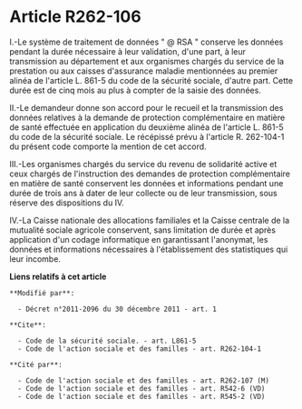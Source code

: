 # Article R262-106

I.-Le système de traitement de données " @ RSA " conserve les données pendant la durée nécessaire à leur validation, d'une
part, à leur transmission au département et aux organismes chargés du service de la prestation ou aux caisses d'assurance
maladie mentionnées au premier alinéa de l'article L. 861-5  du code de la sécurité sociale, d'autre part. Cette durée est de
cinq mois au plus à compter de la saisie des données. 

II.-Le demandeur donne son accord pour le recueil et la transmission des données relatives à la demande de protection
complémentaire en matière de santé effectuée en application du deuxième alinéa de l'article L. 861-5 du code de la sécurité
sociale. Le récépissé prévu à l'article R. 262-104-1 du présent code comporte la mention de cet accord. 

III.-Les organismes chargés du service du revenu de solidarité active et ceux chargés de l'instruction des demandes de
protection complémentaire en matière de santé conservent les données et informations pendant une durée de trois ans à dater
de leur collecte ou de leur transmission, sous réserve des dispositions du IV. 

IV.-La Caisse nationale des allocations familiales et la Caisse centrale de la mutualité sociale agricole conservent, sans
limitation de durée et après application d'un codage informatique en garantissant l'anonymat, les données et informations
nécessaires à l'établissement des statistiques qui leur incombe.

**Liens relatifs à cet article**

	**Modifié par**:

	  - Décret n°2011-2096 du 30 décembre 2011 - art. 1

	**Cite**:

	  - Code de la sécurité sociale. - art. L861-5
	  - Code de l'action sociale et des familles - art. R262-104-1

	**Cité par**:

	  - Code de l'action sociale et des familles - art. R262-107 (M)
	  - Code de l'action sociale et des familles - art. R542-6 (VD)
	  - Code de l'action sociale et des familles - art. R545-2 (VD)
